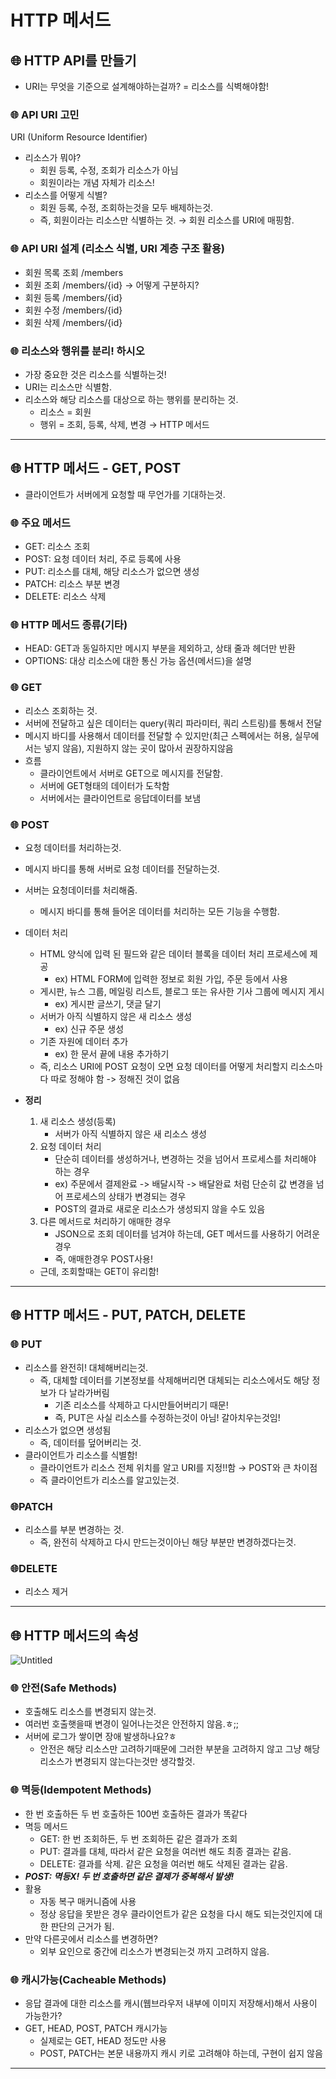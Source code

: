 # HTTP 메서드

## 🌐 HTTP API를 만들기

- URI는 무엇을 기준으로 설계해야하는걸까? = 리소스를 식벽해야함!

### 🌐 API URI 고민

URI (Uniform Resource Identifier)

- 리소스가 뭐야?
    - 회원 등록, 수정, 조회가 리소스가 아님
    - 회원이라는 개념 자체가 리소스!
- 리소스를 어떻게 식별?
    - 회원 등록, 수정, 조회하는것을 모두 배제하는것.
    - 즉, 회원이라는 리소스만 식별하는 것. → 회원 리소스를 URI에 매핑함.

### 🌐 API URI 설계 (리소스 식별, URI 계층 구조 활용)

- 회원 목록 조회 /members
- 회원 조회 /members/{id} → 어떻게 구분하지?
- 회원 등록 /members/{id}
- 회원 수정 /members/{id}
- 회원 삭제 /members/{id}

### 🌐 리소스와 행위를 분리! 하시오

- 가장 중요한 것은 리소스를 식별하는것!
- URI는 리소스만 식별함.
- 리소스와 해당 리소스를 대상으로 하는 행위를 분리하는 것.
    - 리소스 = 회원
    - 행위 = 조회, 등록, 삭제, 변경 → HTTP 메서드

---

## 🌐 HTTP 메서드 - GET, POST

- 클라이언트가 서버에게 요청할 때 무언가를 기대하는것.

### 🌐 주요 메서드

- GET: 리소스 조회
- POST: 요청 데이터 처리, 주로 등록에 사용
- PUT: 리소스를 대체, 해당 리소스가 없으면 생성
- PATCH: 리소스 부분 변경
- DELETE: 리소스 삭제

### 🌐 HTTP 메서드 종류(기타)

- HEAD: GET과 동일하지만 메시지 부분을 제외하고, 상태 줄과 헤더만 반환
- OPTIONS: 대상 리소스에 대한 통신 가능 옵션(메서드)을 설명

### 🌐 GET

- 리소스 조회하는 것.
- 서버에 전달하고 싶은 데이터는 query(쿼리 파라미터, 쿼리 스트링)를 통해서 전달
- 메시지 바디를 사용해서 데이터를 전달할 수 있지만(최근 스펙에서는 허용, 실무에서는 넣지 않음), 지원하지 않는 곳이 많아서 권장하지않음
- 흐름
    - 클라이언트에서 서버로 GET으로 메시지를 전달함.
    - 서버에 GET형태의 데이터가 도착함
    - 서버에서는 클라이언트로 응답데이터를 보냄

### 🌐 POST

- 요청 데이터를 처리하는것.
- 메시지 바디를 통해 서버로 요청 데이터를 전달하는것.
- 서버는 요청데이터를 처리해줌.
    - 메시지 바디를 통해 들어온 데이터를 처리하는 모든 기능을 수행함.
- 데이터 처리
    - HTML 양식에 입력 된 필드와 같은 데이터 블록을 데이터 처리 프로세스에 제공
        - ex) HTML FORM에 입력한 정보로 회원 가입, 주문 등에서 사용
    - 게시판, 뉴스 그룹, 메일링 리스트, 블로그 또는 유사한 기사 그룹에 메시지 게시
        - ex) 게시판 글쓰기, 댓글 달기
    - 서버가 아직 식별하지 않은 새 리소스 생성
        - ex) 신규 주문 생성
    - 기존 자원에 데이터 추가
        - ex) 한 문서 끝에 내용 추가하기
    - 즉,  리소스 URI에 POST 요청이 오면 요청 데이터를 어떻게 처리할지 리소스마다 따로 정해야 함 -> 정해진 것이 없음

- **정리**
    1. 새 리소스 생성(등록)
        - 서버가 아직 식별하지 않은 새 리소스 생성
    2. 요청 데이터 처리
        - 단순히 데이터를 생성하거나, 변경하는 것을 넘어서 프로세스를 처리해야 하는 경우
        - ex) 주문에서 결제완료 -> 배달시작 -> 배달완료 처럼 단순히 값 변경을 넘어 프로세스의 상태가 변경되는 경우
        - POST의 결과로 새로운 리소스가 생성되지 않을 수도 있음
    3. 다른 메서드로 처리하기 애매한 경우
        - JSON으로 조회 데이터를 넘겨야 하는데, GET 메서드를 사용하기 어려운 경우
        - 즉, 애매한경우 POST사용!
    - 근데, 조회할때는 GET이 유리함!

---

## 🌐 HTTP 메서드 - PUT, PATCH, DELETE

### 🌐 PUT

- 리소스를 완전히! 대체해버리는것.
    - 즉, 대체할 데이터를 기본정보를 삭제해버리면 대체되는 리소스에서도 해당 정보가 다 날라가버림
        - 기존 리소스를 삭제하고 다시만들어버리기 때문!
        - 즉, PUT은 사실 리소스를 수정하는것이 아님! 갈아치우는것임!
- 리소스가 없으면 생성됨
    - 즉, 데이터를 덮어버리는 것.
- 클라이언트가 리소스를 식별함!
    - 클라이언트가 리소스 전체 위치를 알고 URI를 지정!!함 → POST와 큰 차이점
    - 즉 클라이언트가 리소스를 알고있는것.

### 🌐PATCH

- 리소스를 부분 변경하는 것.
    - 즉, 완전히 삭제하고 다시 만드는것이아닌 해당 부분만 변경하겠다는것.

### 🌐DELETE

- 리소스 제거

---

## 🌐 HTTP 메서드의 속성

![Untitled](https://github.com/eejuuung/Spring_Study_Basic/assets/46306166/4ed5cafe-0de1-4784-90a4-db24b1f32729)

### 🌐 안전(Safe Methods)

- 호출해도 리소스를 변경되지 않는것.
- 여러번 호출햇을때 변경이 일어나는것은 안전하지 않음.ㅎ;;
- 서버에 로그가 쌓이면 장애 발생하나요?ㅎ
    - 안전은 해당 리소스만 고려하기때문에 그러한 부분을 고려하지 않고 그냥 해당 리소스가 변경되지 않는다는것만 생각할것.

### 🌐 멱등(Idempotent Methods)

- 한 번 호출하든 두 번 호출하든 100번 호출하든 결과가 똑같다
- 멱등 메서드
    - GET: 한 번 조회하든, 두 번 조회하든 같은 결과가 조회
    - PUT: 결과를 대체, 따라서 같은 요청을 여러번 해도 최종 결과는 같음.
    - DELETE: 결과를 삭제. 같은 요청을 여러번 해도 삭제된 결과는 같음.
- ***POST: 멱등X! 두 번 호출하면 같은 결제가 중복해서 발생!***
- 활용
    - 자동 복구 매커니즘에 사용
    - 정상 응답을 못받은 경우 클라이언트가 같은 요청을 다시 해도 되는것인지에 대한 판단의 근거가 됨.
- 만약 다른곳에서 리소스를 변경하면?
    - 외부 요인으로 중간에 리소스가 변경되는것 까지 고려하지 않음.

### 🌐  캐시가능(Cacheable Methods)

- 응답 결과에 대한 리소스를 캐시(웹브라우저 내부에 이미지 저장해서)해서 사용이 가능한가?
- GET, HEAD, POST, PATCH 캐시가능
    - 실제로는 GET, HEAD 정도만 사용
    - POST, PATCH는 본문 내용까지 캐시 키로 고려해야 하는데, 구현이 쉽지 않음

---
